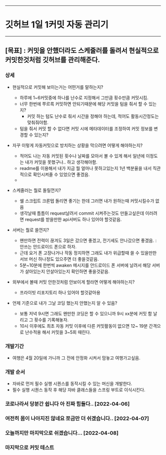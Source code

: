 ***
# 깃허브 1일 1커밋 자동 관리기
***
## [목표] : 커밋을 안했더라도 스케줄러를 돌려서 현실적으로 커밋한것처럼 깃허브를 관리해준다.
### 상세
- 현실적으로 커밋해 보이는거는 어떤거를 말하는지?
  - 하루에 1~6커밋중에 하나를 난수로 지정해서 그만큼 횟수만큼 커밋시킴.
  - 너무 한번에 쭈르륵 커밋하면 안되기때문에 해당 커밋을 텀을 줘서 할 수 있는지?
    - 커밋 하는 텀도 난수로 줘서 시간을 정해야 하는데, 적어도 활동시간정도는 맞춰줘야함.
  - 텀을 줘서 커밋 할 수 없다면 커밋 시에 메타데이터를 조정하여 커밋 정보를 변경할 수 있는지?
  
- 자꾸 이렇게 자동커밋으로 방치하는 상황을 막으려면 어떻게 해야하는지?
  - 적어도 나는 자동 커밋된 횟수나 날짜를 모아서 볼 수 있게 해서 일년에 이정도는  내가 커밋을 못했구나.. 하고 생각해야함.
  - readme를 이용해서 내가 지금 뭘 얼마나 못하고있는지 1년 백분율을 내서 직관적으로 확인시켜줄 수 있었으면 좋겠음.
  - 
- 스케줄러는 뭘로 돌릴껀지?
  - 쉘 스크립트 크론텝 돌리면 좋기는 한데 그러면 내가 원하는때 커밋시킬수가 없음
  - 생각날때 틈틈이 request날려서 commit 시켜주는것도 만들고싶은데 이러려면 request를 받을만한 api서버도 하나 있어야 할것같음.
  
- 서버는 뭘로 쓸껀지?
  - 왠만하면 전력이 끊겨도 3일은 갔으면 좋겠고, 전기세도 안나갔으면 좋겠음. : 안쓰는 안드로이드 폰으로 하자.
  - 근데 요거 폰 고장나거나 작동 정지하면 그래도 내가 위급할때 쓸 수 있을만한 서브 머신 하나정도 있으주면 더 좋을것같음.
  - 5분~10분에 한번씩 awaken 메시지를 안드로이드 폰 서버에 날려서 해당 서버가 살아있는지 안살아있는지 확인하면 좋을것같음.
  
- 외부에서 볼때 커밋 안한것처럼 안보이게 할라면 어떻게 해야하는지?
  - 프라이빗 리포지토리 하나 있어야 할것같아용

- 언제 기준으로 내가 그날 코딩 했는지 안했는지 알 수 있음?
  - 보통 저녁 9시면 그래도 왠만한 코딩은 할 수 있으니까 9시 xx분에 커밋 함 날리고 그 횟수를 기록해놓자.
  - 10시 이후에도 최초 자동 커밋 이후에 다른 커밋활동이 없으면 12~ 19분 간격으로 난수적용 해서 커밋을 3~5회 때린다.

### 개발기간 
- 여행은 4월 20일에 가니까 그 전에 안정화 시켜서 맘놓고 여행가고싶음.

### 개발 순서

- 자바로 먼저 필수 실행 시퀀스를 동작시킬 수 있는 머신을 개발한다.
- 필수 실행 시퀀스 동작 후 해당 자바 클래스들을 스프링 부트로 이식시킨다.

### 코로나라서 당분간 쉽니다 아 진짜 힘들다.. [2022-04-06] 
### 여전히 몸이 나아지진 않네요 쪼금만 더 쉬겠습니다.. [2022-04-07]
### 오늘까지만 마지막으로 쉬겠습니다... [2022-04-08]
### 마지막으로 커밋 테스트 